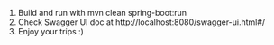 1. Build and run with mvn clean spring-boot:run
2. Check Swagger UI doc at http://localhost:8080/swagger-ui.html#/
3. Enjoy your trips :)
